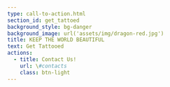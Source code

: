 ```yaml
---
type: call-to-action.html
section_id: get_tattoed
background_style: bg-danger
background_image: url('assets/img/dragon-red.jpg')
title: KEEP THE WORLD BEAUTIFUL
text: Get Tattooed
actions:
  - title: Contact Us!
    url: \#contacts
    class: btn-light
---
```

